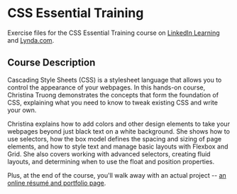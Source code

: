 # CSS Essential Training

Exercise files for the CSS Essential Training course on [LinkedIn Learning](https://www.linkedin.com/learning/instructors/christina-truong?u=2125562) and [Lynda.com](https://www.lynda.com/Christina-Truong/7842227-1.html).

## Course Description
Cascading Style Sheets (CSS) is a stylesheet language that allows you to control the appearance of your webpages. In this hands-on course, Christina Truong demonstrates the concepts that form the foundation of CSS, explaining what you need to know to tweak existing CSS and write your own.

Christina explains how to add colors and other design elements to take your webpages beyond just black text on a white background. She shows how to use selectors, how the box model defines the spacing and sizing of page elements, and how to style text and manage basic layouts with Flexbox and Grid. She also covers working with advanced selectors, creating fluid layouts, and determining when to use the float and position properties.

Plus, at the end of the course, you'll walk away with an actual project -- [an online résumé and portfolio page](https://christinatruong.github.io/css-essential-training/css-portfolio/).


